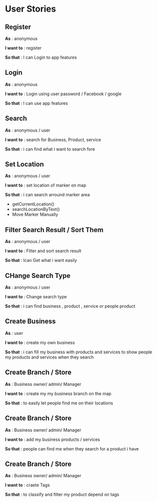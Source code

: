 # User Stories

## Register 
**As** : anonymous 

**I want to** : register 

**So that** : I can Login to app features

## Login 
**As** : anonymous 

**I want to** : Login using user password / Facebook  / google

**So that** : I can use app features


## Search 
**As** : anonymous / user

**I want to** : search for Business, Product, service

**So that** : i can find what i want to search fore



## Set Location 
**As** : anonymous / user

**I want to** : set location of marker on map

**So that** : i can search arround marker area
  - getCurrentLocation()
  - searchLocationByText()
  - Move Marker Manually
  
## Filter Search Result / Sort Them
**As** : anonymous / user

**I want to** : Filter and sort search result 

**So that** : Ican Get what i want easily

## CHange Search Type
**As** : anonymous / user

**I want to** : Change search type 

**So that** : i can find business , product , service or people product

## Create Business
**As** :  user

**I want to** : create my own business

**So that** : i can fill my business with products and services to show people my products and services when they search


## Create Branch / Store
**As** :  Business owner/ admin/ Manager

**I want to** : create my my business branch on the map

**So that** : to easily let people find me on their locations

## Create Branch / Store
**As** :  Business owner/ admin/ Manager

**I want to** : add my  business products / services

**So that** : people can find me when they search for a product i have

## Create Branch / Store
**As** :  Business owner/ admin/ Manager

**I want to** : craete Tags 

**So that** : to classify and filter my product depend on tags




